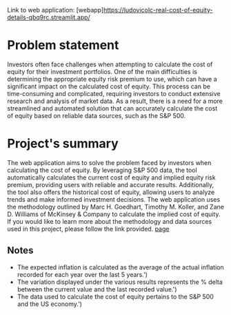 Link to web application: [webapp]https://ludovicolc-real-cost-of-equity-details-qbq9rc.streamlit.app/

# Problem statement
Investors often face challenges when attempting to calculate the cost of equity for their investment portfolios. One of the main difficulties is determining the appropriate equity risk premium to use, which can have a significant impact on the calculated cost of equity. This process can be time-consuming and complicated, requiring investors to conduct extensive research and analysis of market data. As a result, there is a need for a more streamlined and automated solution that can accurately calculate the cost of equity based on reliable data sources, such as the S&P 500.

# Project's summary
The web application aims to solve the problem faced by investors when calculating the cost of equity. By leveraging S&P 500 data, the tool automatically calculates the current cost of equity and implied equity risk premium, providing users with reliable and accurate results. Additionally, the tool also offers the historical cost of equity, allowing users to analyze trends and make informed investment decisions. 
The web application uses the methodology outlined by Marc H. Goedhart, Timothy M. Koller, and Zane D. Williams of McKinsey & Company to calculate the implied cost of equity. If you would like to learn more about the methodology and data sources used in this project, please follow the link provided.
[page](https://www.mckinsey.com/business-functions/strategy-and-corporate-finance/our-insights/the-real-cost-of-equity)


## Notes
* The expected inflation is calculated as the average of the actual inflation recorded for each year over the last 5 years.')
* The variation displayed under the various results represents the % delta between the current value and the last recorded value.')
* The data used to calculate the cost of equity pertains to the S&P 500 and the US economy.')
